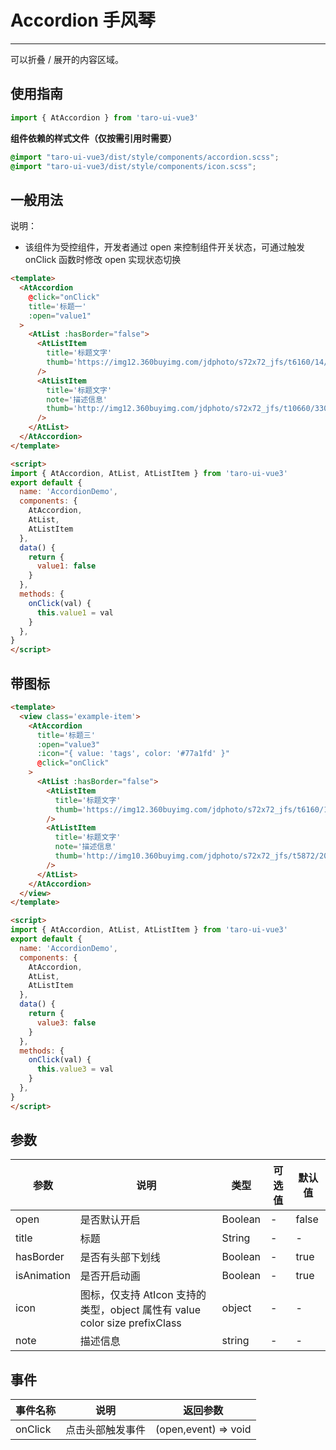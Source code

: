 # Accordion 手风琴

---
可以折叠 / 展开的内容区域。

## 使用指南


```typescript
import { AtAccordion } from 'taro-ui-vue3'
```


**组件依赖的样式文件（仅按需引用时需要）**


```scss
@import "taro-ui-vue3/dist/style/components/accordion.scss";
@import "taro-ui-vue3/dist/style/components/icon.scss";
```


## 一般用法

说明：

* 该组件为受控组件，开发者通过 open 来控制组件开关状态，可通过触发 onClick 函数时修改 open 实现状态切换


```html
<template>
  <AtAccordion
    @click="onClick"
    title='标题一'
    :open="value1"
  >
    <AtList :hasBorder="false">
      <AtListItem
        title='标题文字'
        thumb='https://img12.360buyimg.com/jdphoto/s72x72_jfs/t6160/14/2008729947/2754/7d512a86/595c3aeeNa89ddf71.png'
      />
      <AtListItem
        title='标题文字'
        note='描述信息'
        thumb='http://img12.360buyimg.com/jdphoto/s72x72_jfs/t10660/330/203667368/1672/801735d7/59c85643N31e68303.png'
      />
    </AtList>
  </AtAccordion>
</template>

<script>
import { AtAccordion, AtList, AtListItem } from 'taro-ui-vue3'
export default {
  name: 'AccordionDemo',
  components: {
    AtAccordion,
    AtList,
    AtListItem
  },
  data() {
    return {
      value1: false
    }
  },
  methods: {
    onClick(val) {
      this.value1 = val
    }
  },
}
</script>

```


## 带图标


```html
<template>
  <view class='example-item'>
    <AtAccordion
      title='标题三'
      :open="value3"
      :icon="{ value: 'tags', color: '#77a1fd' }"
      @click="onClick"
    >
      <AtList :hasBorder="false">
        <AtListItem
          title='标题文字'
          thumb='https://img12.360buyimg.com/jdphoto/s72x72_jfs/t6160/14/2008729947/2754/7d512a86/595c3aeeNa89ddf71.png'
        />
        <AtListItem
          title='标题文字'
          note='描述信息'
          thumb='http://img10.360buyimg.com/jdphoto/s72x72_jfs/t5872/209/5240187906/2872/8fa98cd/595c3b2aN4155b931.png'
        />
      </AtList>
    </AtAccordion>
  </view>
</template>

<script>
import { AtAccordion, AtList, AtListItem } from 'taro-ui-vue3'
export default {
  name: 'AccordionDemo',
  components: {
    AtAccordion,
    AtList,
    AtListItem
  },
  data() {
    return {
      value3: false
    }
  },
  methods: {
    onClick(val) {
      this.value3 = val
    }
  },
}
</script>

```


## 参数

| 参数        | 说明                                                                       | 类型    | 可选值 | 默认值 |
| ----------- | -------------------------------------------------------------------------- | ------- | ------ | ------ |
| open        | 是否默认开启                                                               | Boolean | -      | false  |
| title       | 标题                                                                       | String  | -      | -      |
| hasBorder   | 是否有头部下划线                                                           | Boolean | -      | true   |
| isAnimation | 是否开启动画                                                               | Boolean | -      | true   |
| icon        | 图标，仅支持 AtIcon 支持的类型，object 属性有 value color size prefixClass | object  | -      | -      |
| note        | 描述信息                                                                   | string  | -      | -      |

## 事件

| 事件名称 | 说明             | 返回参数             |
| -------- | ---------------- | -------------------- |
| onClick  | 点击头部触发事件 | (open,event) => void |
